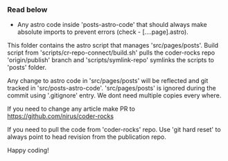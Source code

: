 ### Read below

- Any astro code inside 'posts-astro-code' that should always make absolute imports to prevent errors (check - [....page].astro).

This folder contains the astro script that manages 'src/pages/posts'. Build script from 'scripts/cr-repo-connect/build.sh' pulls the coder-rocks repo 'origin/publish' branch and 'scripts/symlink-repo' symlinks the scripts to 'posts' folder.

Any change to astro code in 'src/pages/posts' will be reflected and git tracked in 'src/posts-astro-code'. 'src/pages/posts' is ignored during the commit using '.gitignore' entry. We dont need multiple copies every where.

If you need to change any article make PR to https://github.com/nirus/coder-rocks

If you need to pull the code from 'coder-rocks' repo. Use 'git hard reset' to always point to head revision from the publication repo.

Happy coding!
